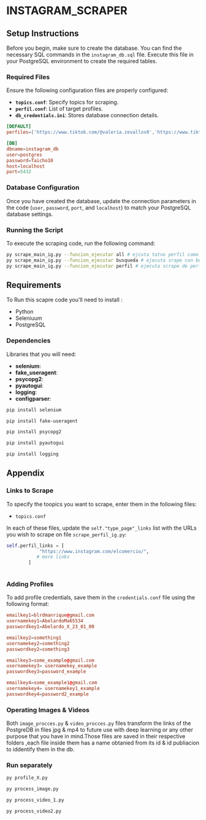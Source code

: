 # INSTAGRAM_SCRAPER

## Setup Instructions

Before you begin, make sure to create the database. You can find the necessary SQL commands in the `instagram_db.sql` file. Execute this file in your PostgreSQL environment to create the required tables.

### Required Files
Ensure the following configuration files are properly configured:
- **`topics.conf`**: Specify topics for scraping.
- **`perfil.conf`**: List of target profiles.
- **`db_credentials.ini`**: Stores database connection details.

```conf
[DEFAULT]
perfiles=['https://www.tiktok.com/@valeria.zevallos0','https://www.tiktok.com/@manuellopez5193']
```
```conf
[DB]
dbname=instagram_db
user=postgres
password=Taicho10
host=localhost
port=5432
```

### Database Configuration

Once you have created the database, update the connection parameters in the code (`user`, `password`, `port`, and `localhost`) to match your PostgreSQL database settings.



### Running the Script

To execute the scraping code, run the following command:

```bash
py scrape_main_ig.py --funcion_ejecutar all # ejcuta tatno perfil como busqueda y procesamiento de videos e imagenes
py scrape_main_ig.py --funcion_ejecutar busqueda # ejecuta srape con busqeuda mas procesamiento de videos  e imagenes
py scrape_main_ig.py --funcion_ejecutar perfil # ejecuta scrape de perfiles mas procesamiento de videos e imagenes

````

## Requirements
To Run this scapre code you'll need to install : 
- Python 
- Seleniuum
- PostgreSQL

### Dependencies
Libraries that you will need:

- **selenium**: 
- **fake_useragent**: 
- **psycopg2**: 
- **pyautogui**:
- **logging**: 
- **configparser**: 
```bash
pip install selenium

pip install fake-useragent

pip install psycopg2

pip install pyautogui

pip install logging 
```
## Appendix

### Links to Scrape

To specify the toopics you want to scrape, enter them in the following files:

- `topics.conf`


In each of these files, update the `self."type_page"_links` list with the URLs you wish to scrape on file `scrape_perfil_ig.py`:

```python
self.perfil_links = [
            "https://www.instagram.com/elcomercio/",
           # more links
        ]
        
````
### Adding Profiles

To add profile credentials, save them in the `credentials.conf` file using the following format:

```conf
emailkey1=blrdmanrique@gmail.com
usernamekey1=AbelardoMa65534
passwordkey1=Abelardo_X_23_01_00

emailkey2=something1
usernamekey2=something2
passwordkey2=something3

emailkey3=some_example@gmail.com
usernamekey3= usernamekey_example
passwordkey3=password_example

emailkey4=some_example1@gmail.com
usernamekey4= usernamekey1_example
passwordkey4=password2_example
````
### Operating Images & Videos
Both `image_procces.py` & `video_procces.py` files transform the links of the PostgreDB in files jpg & mp4 to future use with deep learning
or any other purpose that you have in mind.Those files are saved in their respective folders ,each file inside them has a name obtanied from its id & id publiacion to iddentify them in the db.
 
### Run separately

```bash
py profile_X.py

py process_image.py

py process_video_1.py

py process_video2.py
````